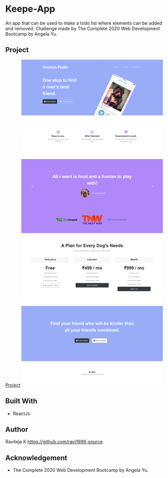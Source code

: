# Keepe-App
An app that can be used to make a todo list where elements can be added and removed. Challenge made by The Complete 2020 Web Development Bootcamp by Angela Yu.

## Project

[Project](https://codesandbox.io/s/using-pre-built-react-components-completed-forked-cr7c9?file=/src/index.js)
![Alt text](https://github.com/ravi1998-source/BootStrap/blob/main/Cover%20page.png)


## Built With
* ReactJs

## Author
Raviteja K https://github.com/ravi1998-source

## Acknowledgement
* The Complete 2020 Web Development Bootcamp by Angela Yu.
